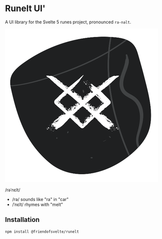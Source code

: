 # Runelt UI'

A UI library for the Svelte 5 runes project, pronounced `ra-nalt`.

<img src="/static/favicon.svg" alt="runelt ui, svelte 5 and runes">

/rəˈnɛlt/

- /rə/ sounds like "ra" in "car"
- /ˈnɛlt/ rhymes with "melt"

## Installation

```bash
npm install @friendofsvelte/runelt
```

